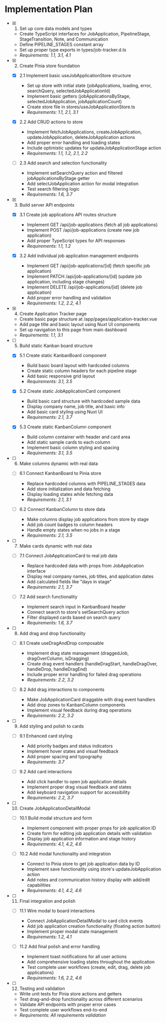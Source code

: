 # Implementation Plan

- [x] 1. Set up core data models and types

  - Create TypeScript interfaces for JobApplication, PipelineStage, StageTransition, Note, and Communication
  - Define PIPELINE_STAGES constant array
  - Set up proper type exports in types/job-tracker.d.ts
  - _Requirements: 1.1, 3.1, 4.1_

- [x] 2. Create Pinia store foundation

  - [x] 2.1 Implement basic useJobApplicationStore structure

    - Set up store with initial state (jobApplications, loading, error, searchQuery, selectedJobApplicationId)
    - Implement basic getters (jobApplicationsByStage, selectedJobApplication, jobApplicationCount)
    - Create store file in stores/useJobApplicationStore.ts
    - _Requirements: 1.1, 2.1, 3.1_

  - [x] 2.2 Add CRUD actions to store

    - Implement fetchJobApplications, createJobApplication, updateJobApplication, deleteJobApplication actions
    - Add proper error handling and loading states
    - Include optimistic updates for updateJobApplicationStage action
    - _Requirements: 1.1, 1.2, 2.1, 2.2_

  - [ ] 2.3 Add search and selection functionality
    - Implement setSearchQuery action and filtered jobApplicationsByStage getter
    - Add selectJobApplication action for modal integration
    - Test search filtering logic
    - _Requirements: 1.6, 3.7_

- [x] 3. Build server API endpoints

  - [x] 3.1 Create job applications API routes structure

    - Implement GET /api/job-applications (fetch all job applications)
    - Implement POST /api/job-applications (create new job application)
    - Add proper TypeScript types for API responses
    - _Requirements: 1.1, 1.2_

  - [x] 3.2 Add individual job application management endpoints
    - Implement GET /api/job-applications/[id] (fetch specific job application)
    - Implement PATCH /api/job-applications/[id] (update job application, including stage changes)
    - Implement DELETE /api/job-applications/[id] (delete job application)
    - Add proper error handling and validation
    - _Requirements: 1.2, 2.2, 4.1_

- [x] 4. Create Application Tracker page

  - Create basic page structure at /app/pages/application-tracker.vue
  - Add page title and basic layout using Nuxt UI components
  - Set up navigation to this page from main dashboard
  - _Requirements: 1.1, 3.1_

- [ ] 5. Build static Kanban board structure

  - [x] 5.1 Create static KanbanBoard component

    - Build basic board layout with hardcoded columns
    - Create static column headers for each pipeline stage
    - Add basic responsive grid layout
    - _Requirements: 3.1, 3.5_

  - [x] 5.2 Create static JobApplicationCard component

    - Build basic card structure with hardcoded sample data
    - Display company name, job title, and basic info
    - Add basic card styling using Nuxt UI
    - _Requirements: 2.1, 3.7_

  - [x] 5.3 Create static KanbanColumn component
    - Build column container with header and card area
    - Add static sample cards to each column
    - Implement basic column styling and spacing
    - _Requirements: 3.1, 3.5_

- [ ] 6. Make columns dynamic with real data

  - [ ] 6.1 Connect KanbanBoard to Pinia store

    - Replace hardcoded columns with PIPELINE_STAGES data
    - Add store initialization and data fetching
    - Display loading states while fetching data
    - _Requirements: 2.1, 3.1_

  - [ ] 6.2 Connect KanbanColumn to store data
    - Make columns display job applications from store by stage
    - Add job count badges to column headers
    - Handle empty states when no jobs in a stage
    - _Requirements: 2.1, 3.5_

- [ ] 7. Make cards dynamic with real data

  - [ ] 7.1 Connect JobApplicationCard to real job data

    - Replace hardcoded data with props from JobApplication interface
    - Display real company names, job titles, and application dates
    - Add calculated fields like "days in stage"
    - _Requirements: 2.1, 3.7_

  - [ ] 7.2 Add search functionality
    - Implement search input in KanbanBoard header
    - Connect search to store's setSearchQuery action
    - Filter displayed cards based on search query
    - _Requirements: 1.6, 3.7_

- [ ] 8. Add drag and drop functionality

  - [ ] 8.1 Create useDragAndDrop composable

    - Implement drag state management (draggedJob, dragOverColumn, isDragging)
    - Create drag event handlers (handleDragStart, handleDragOver, handleDrop, handleDragEnd)
    - Include proper error handling for failed drag operations
    - _Requirements: 2.2, 3.2_

  - [ ] 8.2 Add drag interactions to components
    - Make JobApplicationCard draggable with drag event handlers
    - Add drop zones to KanbanColumn components
    - Implement visual feedback during drag operations
    - _Requirements: 2.2, 3.2_

- [ ] 9. Add styling and polish to cards

  - [ ] 9.1 Enhanced card styling

    - Add priority badges and status indicators
    - Implement hover states and visual feedback
    - Add proper spacing and typography
    - _Requirements: 3.7_

  - [ ] 9.2 Add card interactions
    - Add click handler to open job application details
    - Implement proper drag visual feedback and states
    - Add keyboard navigation support for accessibility
    - _Requirements: 2.2, 3.7_

- [ ] 10. Create JobApplicationDetailModal

  - [ ] 10.1 Build modal structure and form

    - Implement component with proper props for job application ID
    - Create form for editing job application details with validation
    - Display job application information and stage history
    - _Requirements: 4.1, 4.2, 4.6_

  - [ ] 10.2 Add modal functionality and integration
    - Connect to Pinia store to get job application data by ID
    - Implement save functionality using store's updateJobApplication action
    - Add notes and communication history display with add/edit capabilities
    - _Requirements: 4.1, 4.2, 4.6_

- [ ] 11. Final integration and polish

  - [ ] 11.1 Wire modal to board interactions

    - Connect JobApplicationDetailModal to card click events
    - Add job application creation functionality (floating action button)
    - Implement proper modal state management
    - _Requirements: 1.2, 4.1_

  - [ ] 11.2 Add final polish and error handling
    - Implement toast notifications for all user actions
    - Add comprehensive loading states throughout the application
    - Test complete user workflows (create, edit, drag, delete job applications)
    - _Requirements: 1.6, 2.2, 4.6_

- [ ] 12. Testing and validation
  - Write unit tests for Pinia store actions and getters
  - Test drag-and-drop functionality across different scenarios
  - Validate API endpoints with proper error cases
  - Test complete user workflows end-to-end
  - _Requirements: All requirements validation_
